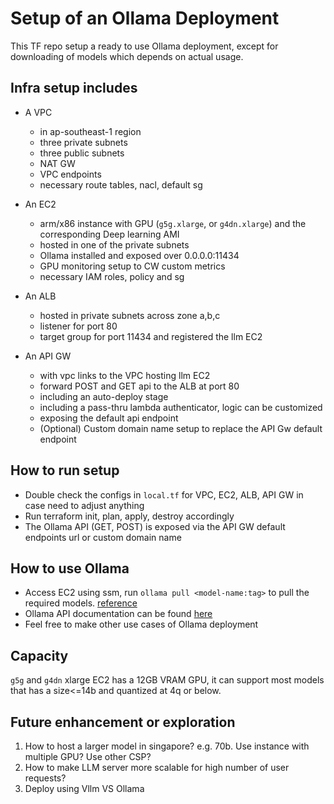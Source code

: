 # Setup of an Ollama Deployment

This TF repo setup a ready to use Ollama deployment, except for downloading of models which depends on actual usage.

## Infra setup includes

- A VPC

  - in ap-southeast-1 region
  - three private subnets
  - three public subnets
  - NAT GW
  - VPC endpoints
  - necessary route tables, nacl, default sg

- An EC2

  - arm/x86 instance with GPU (`g5g.xlarge`, or `g4dn.xlarge`) and the corresponding Deep learning AMI
  - hosted in one of the private subnets
  - Ollama installed and exposed over 0.0.0.0:11434
  - GPU monitoring setup to CW custom metrics
  - necessary IAM roles, policy and sg

- An ALB

  - hosted in private subnets across zone a,b,c
  - listener for port 80
  - target group for port 11434 and registered the llm EC2

- An API GW
  - with vpc links to the VPC hosting llm EC2
  - forward POST and GET api to the ALB at port 80
  - including an auto-deploy stage
  - including a pass-thru lambda authenticator, logic can be customized
  - exposing the default api endpoint
  - (Optional) Custom domain name setup to replace the API Gw default endpoint

## How to run setup

- Double check the configs in `local.tf` for VPC, EC2, ALB, API GW in case need to adjust anything
- Run terraform init, plan, apply, destroy accordingly
- The Ollama API (GET, POST) is exposed via the API GW default endpoints url or custom domain name

## How to use Ollama

- Access EC2 using ssm, run `ollama pull <model-name:tag>` to pull the required models. [reference](https://ollama.com/library)
- Ollama API documentation can be found [here](https://github.com/ollama/ollama/blob/main/docs/api.md)
- Feel free to make other use cases of Ollama deployment

## Capacity

`g5g` and `g4dn` xlarge EC2 has a 12GB VRAM GPU, it can support most models that has a size<=14b and quantized at 4q or below.

## Future enhancement or exploration

1. How to host a larger model in singapore? e.g. 70b. Use instance with multiple GPU? Use other CSP?
2. How to make LLM server more scalable for high number of user requests?
3. Deploy using Vllm VS Ollama
